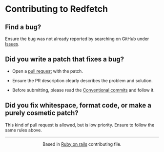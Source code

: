 # Contributing to Redfetch

## Find a bug?
Ensure the bug was not already reported by searching on GitHub under [Issues](https://github.com/RedsonBr140/Redfetch/issues).

## Did you write a patch that fixes a bug?

 - Open a [pull request](https://github.com/RedsonBr140/Redfetch/pulls) with the patch.

 - Ensure the PR description clearly describes the problem and solution.

 - Before submitting, please read the [Conventional commits](https://www.conventionalcommits.org) and follow it.

## Did you fix whitespace, format code, or make a purely cosmetic patch?
This kind of pull request is allowed, but is low priority. Ensure to follow the same rules above.

---
<p align="center">Based in <a href="https://github.com/rails/rails/blob/main/CONTRIBUTING.md">Ruby on rails</a> contributing file.</p>
